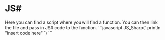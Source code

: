 <h1>JS#</h1>
Here you can find a script where you will find a function. You can then link the file and pass in JS# code to the function.
```javascript
JS_Sharp(`
println "insert code here"
`)
```
